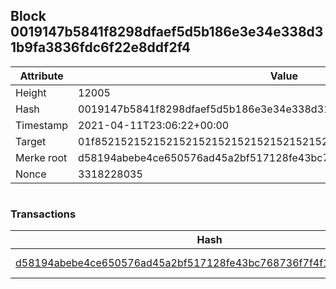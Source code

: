 ## Block 0019147b5841f8298dfaef5d5b186e3e34e338d31b9fa3836fdc6f22e8ddf2f4

Attribute | Value
--- | ---
Height | 12005
Hash | 0019147b5841f8298dfaef5d5b186e3e34e338d31b9fa3836fdc6f22e8ddf2f4
Timestamp | 2021-04-11T23:06:22+00:00
Target | 01f8521521521521521521521521521521521521521521521521521521521521
Merke root | d58194abebe4ce650576ad45a2bf517128fe43bc768736f7f4f19f14d635b062
Nonce | 3318228035

```

```

### Transactions

Hash | Amount
--- | ---
[d58194abebe4ce650576ad45a2bf517128fe43bc768736f7f4f19f14d635b062](d58194abebe4ce650576ad45a2bf517128fe43bc768736f7f4f19f14d635b062.md) | 10.00000000 SKEPTI 
